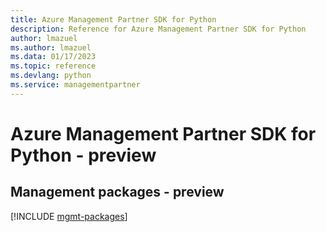 ```yaml
---
title: Azure Management Partner SDK for Python
description: Reference for Azure Management Partner SDK for Python
author: lmazuel
ms.author: lmazuel
ms.data: 01/17/2023
ms.topic: reference
ms.devlang: python
ms.service: managementpartner
---
```

# Azure Management Partner SDK for Python - preview

## Management packages - preview
[!INCLUDE [mgmt-packages](management-partner-mgmt-index.md)]
